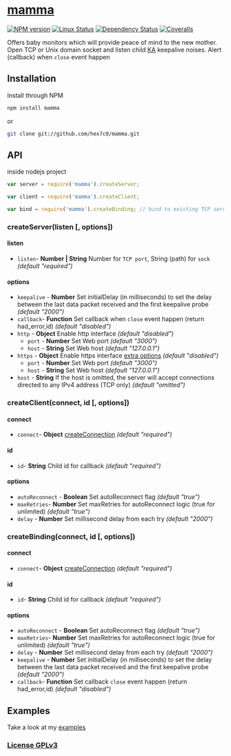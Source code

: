 # [mamma](http://supergiovane.tk/#/mamma)

[![NPM version](https://img.shields.io/npm/v/mamma.svg)](https://www.npmjs.com/package/mamma)
[![Linux Status](https://img.shields.io/travis/hex7c0/mamma.svg?label=linux)](https://travis-ci.org/hex7c0/mamma)
[![Dependency Status](https://img.shields.io/david/hex7c0/mamma.svg)](https://david-dm.org/hex7c0/mamma)
[![Coveralls](https://img.shields.io/coveralls/hex7c0/mamma.svg)](https://coveralls.io/r/hex7c0/mamma)

Offers baby monitors which will provide peace of mind to the new mother.
Open TCP or Unix domain socket and listen child [KA](https://en.wikipedia.org/wiki/Keepalive#TCP_keepalive) keepalive noises.
Alert (callback) when `close` event happen

## Installation

Install through NPM

```bash
npm install mamma
```
or
```bash
git clone git://github.com/hex7c0/mamma.git
```

## API

inside nodejs project
```js
var server = require('mamma').createServer;

var client = require('mamma').createClient;

var bind = require('mamma').createBinding; // bind to existing TCP server
```

### createServer(listen [, options])

#### listen

 - `listen`- **Number | String** Number for `TCP port`, String (path) for `sock` *(default "required")*

#### options

 - `keepalive` - **Number** Set initialDelay (in milliseconds) to set the delay between the last data packet received and the first keepalive probe *(default "2000")*
 - `callback`- **Function** Set callback when `close` event happen (return had_error,id) *(default "disabled")*
 - `http` - **Object** Enable http interface *(default "disabled")*
   - `port` - **Number** Set Web port *(default "3000")*
   - `host` - **String** Set Web host *(default "127.0.0.1")*
 - `https` - **Object** Enable https interface [extra options](http://nodejs.org/api/https.html#https_https_createserver_options_requestlistener) *(default "disabled")*
   - `port` - **Number** Set Web port *(default "3000")*
   - `host` - **String** Set Web host *(default "127.0.0.1")*
 - `host` - **String** If the host is omitted, the server will accept connections directed to any IPv4 address (TCP only) *(default "omitted")*

### createClient(connect, id [, options])

#### connect

 - `connect`- **Object** [createConnection](http://nodejs.org/api/net.html#net_net_createconnection_options_connectionlistener) *(default "required")*

#### id

 - `id`- **String** Child id for callback *(default "required")*

#### options

 - `autoReconnect` - **Boolean** Set autoReconnect flag *(default "true")*
 - `maxRetries`- **Number** Set maxRetries for autoReconnect logic (true for unlimited) *(default "true")*
 - `delay` - **Number** Set millisecond delay from each try *(default "2000")*

### createBinding(connect, id [, options])

#### connect

 - `connect`- **Object** [createConnection](http://nodejs.org/api/net.html#net_net_createconnection_options_connectionlistener) *(default "required")*

#### id

 - `id`- **String** Child id for callback *(default "required")*

#### options

 - `autoReconnect` - **Boolean** Set autoReconnect flag *(default "true")*
 - `maxRetries`- **Number** Set maxRetries for autoReconnect logic (true for unlimited) *(default "true")*
 - `delay` - **Number** Set millisecond delay from each try *(default "2000")*
 - `keepalive` - **Number** Set initialDelay (in milliseconds) to set the delay between the last data packet received and the first keepalive probe *(default "2000")*
 - `callback`- **Function** Set callback `close` event happen (return had_error,id) *(default "disabled")*

## Examples

Take a look at my [examples](examples)

### [License GPLv3](LICENSE)
